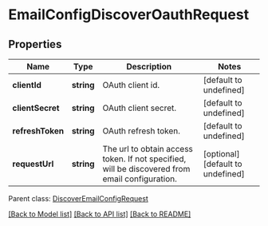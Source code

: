 # EmailConfigDiscoverOauthRequest

## Properties
Name | Type | Description | Notes
------------ | ------------- | ------------- | -------------
**clientId** | **string** | OAuth client id.              | [default to undefined]
**clientSecret** | **string** | OAuth client secret.              | [default to undefined]
**refreshToken** | **string** | OAuth refresh token.              | [default to undefined]
**requestUrl** | **string** | The url to obtain access token. If not specified, will be discovered from email configuration.              | [optional] [default to undefined]

 Parent class: [DiscoverEmailConfigRequest](DiscoverEmailConfigRequest.md)

[[Back to Model list]](README.md#documentation-for-models) [[Back to API list]](README.md#documentation-for-api-endpoints) [[Back to README]](README.md)
